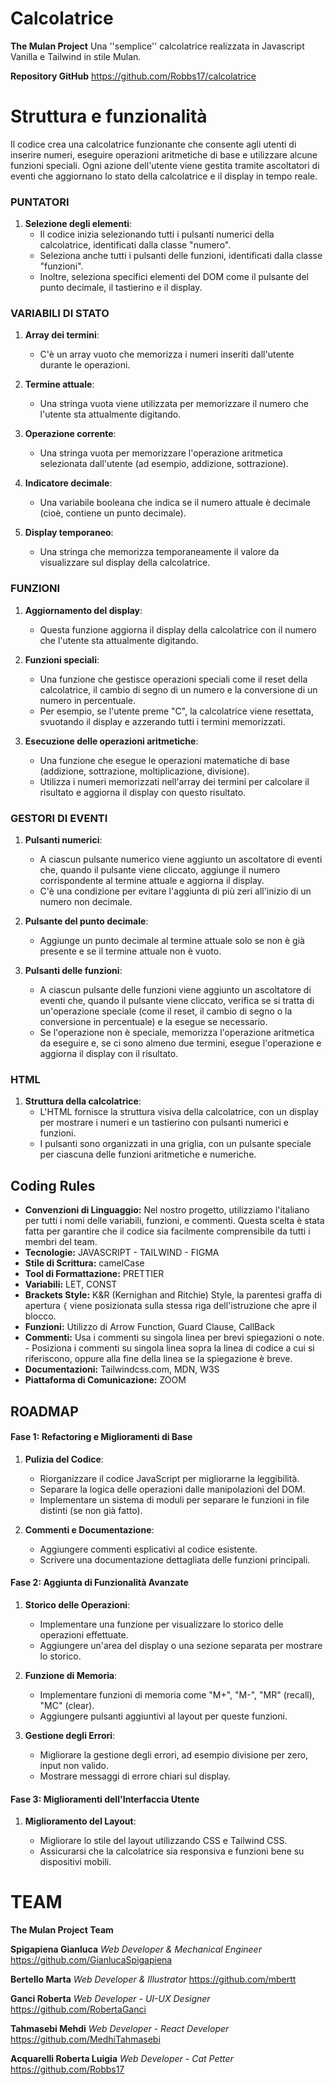 
# Calcolatrice
**The Mulan Project**
Una ''semplice'' calcolatrice realizzata in Javascript Vanilla e Tailwind in stile Mulan. 

**Repository GitHub**
https://github.com/Robbs17/calcolatrice

# Struttura e funzionalità
Il codice crea una calcolatrice funzionante che consente agli utenti di inserire numeri, eseguire operazioni aritmetiche di base e utilizzare alcune funzioni speciali. 
Ogni azione dell'utente viene gestita tramite ascoltatori di eventi che aggiornano lo stato della calcolatrice e il display in tempo reale.


### PUNTATORI

1.  **Selezione degli elementi**:
    -   Il codice inizia selezionando tutti i pulsanti numerici della calcolatrice, identificati dalla classe "numero".
    -   Seleziona anche tutti i pulsanti delle funzioni, identificati dalla classe "funzioni".
    -   Inoltre, seleziona specifici elementi del DOM come il pulsante del punto decimale, il tastierino e il display.

### VARIABILI DI STATO

1.  **Array dei termini**:
    
    -   C'è un array vuoto che memorizza i numeri inseriti dall'utente durante le operazioni.
2.  **Termine attuale**:
    
    -   Una stringa vuota viene utilizzata per memorizzare il numero che l'utente sta attualmente digitando.
3.  **Operazione corrente**:
    
    -   Una stringa vuota per memorizzare l'operazione aritmetica selezionata dall'utente (ad esempio, addizione, sottrazione).
4.  **Indicatore decimale**:
    
    -   Una variabile booleana che indica se il numero attuale è decimale (cioè, contiene un punto decimale).
5.  **Display temporaneo**:
    
    -   Una stringa che memorizza temporaneamente il valore da visualizzare sul display della calcolatrice.

### FUNZIONI

1.  **Aggiornamento del display**:
    
    -   Questa funzione aggiorna il display della calcolatrice con il numero che l'utente sta attualmente digitando.
2.  **Funzioni speciali**:
    
    -   Una funzione che gestisce operazioni speciali come il reset della calcolatrice, il cambio di segno di un numero e la conversione di un numero in percentuale.
    -   Per esempio, se l'utente preme "C", la calcolatrice viene resettata, svuotando il display e azzerando tutti i termini memorizzati.
3.  **Esecuzione delle operazioni aritmetiche**:
    
    -   Una funzione che esegue le operazioni matematiche di base (addizione, sottrazione, moltiplicazione, divisione).
    -   Utilizza i numeri memorizzati nell'array dei termini per calcolare il risultato e aggiorna il display con questo risultato.

### GESTORI DI EVENTI

1.  **Pulsanti numerici**:
    
    -   A ciascun pulsante numerico viene aggiunto un ascoltatore di eventi che, quando il pulsante viene cliccato, aggiunge il numero corrispondente al termine attuale e aggiorna il display.
    -   C'è una condizione per evitare l'aggiunta di più zeri all'inizio di un numero non decimale.
2.  **Pulsante del punto decimale**:
    
    -   Aggiunge un punto decimale al termine attuale solo se non è già presente e se il termine attuale non è vuoto.
3.  **Pulsanti delle funzioni**:
    
    -   A ciascun pulsante delle funzioni viene aggiunto un ascoltatore di eventi che, quando il pulsante viene cliccato, verifica se si tratta di un'operazione speciale (come il reset, il cambio di segno o la conversione in percentuale) e la esegue se necessario.
    -   Se l'operazione non è speciale, memorizza l'operazione aritmetica da eseguire e, se ci sono almeno due termini, esegue l'operazione e aggiorna il display con il risultato.

### HTML

1.  **Struttura della calcolatrice**:
    -   L'HTML fornisce la struttura visiva della calcolatrice, con un display per mostrare i numeri e un tastierino con pulsanti numerici e funzioni.
    -   I pulsanti sono organizzati in una griglia, con un pulsante speciale per ciascuna delle funzioni aritmetiche e numeriche.


## Coding Rules

- **Convenzioni di Linguaggio:** Nel nostro progetto, utilizziamo l'italiano per tutti i nomi delle variabili, funzioni, e commenti. Questa scelta è stata fatta per garantire che il codice sia facilmente comprensibile da tutti i membri del team.
 - **Tecnologie:** JAVASCRIPT - TAILWIND - FIGMA
 -  **Stile di Scrittura:** camelCase
 - **Tool di Formattazione:** PRETTIER
 - **Variabili:** LET, CONST
 - **Brackets Style:** K&R (Kernighan and Ritchie) Style, la parentesi graffa di apertura `{` viene posizionata sulla stessa riga dell'istruzione che apre il blocco.
 - **Funzioni:** Utilizzo di Arrow Function, Guard Clause, CallBack
 - **Commenti:**  Usa i commenti su singola linea per brevi spiegazioni o note. - Posiziona i commenti su singola linea sopra la linea di codice a cui si riferiscono, oppure alla fine della linea se la spiegazione è breve.
 -  **Documentazioni:** Tailwindcss.com, MDN, W3S 
- **Piattaforma di Comunicazione:** ZOOM

## ROADMAP

#### Fase 1: Refactoring e Miglioramenti di Base

1.  **Pulizia del Codice**:
    
    -   Riorganizzare il codice JavaScript per migliorarne la leggibilità.
    -   Separare la logica delle operazioni dalle manipolazioni del DOM.
    -   Implementare un sistema di moduli per separare le funzioni in file distinti (se non già fatto).
2.  **Commenti e Documentazione**:
    
    -   Aggiungere commenti esplicativi al codice esistente.
    -   Scrivere una documentazione dettagliata delle funzioni principali.
#### Fase 2: Aggiunta di Funzionalità Avanzate

1.  **Storico delle Operazioni**:
    
    -   Implementare una funzione per visualizzare lo storico delle operazioni effettuate.
    -   Aggiungere un'area del display o una sezione separata per mostrare lo storico.
2.  **Funzione di Memoria**:
    
    -   Implementare funzioni di memoria come "M+", "M-", "MR" (recall), "MC" (clear).
    -   Aggiungere pulsanti aggiuntivi al layout per queste funzioni.
3.  **Gestione degli Errori**:
    
    -   Migliorare la gestione degli errori, ad esempio divisione per zero, input non valido.
    -   Mostrare messaggi di errore chiari sul display.

#### Fase 3: Miglioramenti dell'Interfaccia Utente

1.  **Miglioramento del Layout**:
    
    -   Migliorare lo stile del layout utilizzando CSS e Tailwind CSS.
    -   Assicurarsi che la calcolatrice sia responsiva e funzioni bene su dispositivi mobili.

# TEAM
**The Mulan Project Team**

**Spigapiena Gianluca** *Web Developer & Mechanical Engineer* 
https://github.com/GianlucaSpigapiena  
  
**Bertello Marta** *Web Developer & Illustrator*
https://github.com/mbertt  
  
**Ganci Roberta** *Web Developer - UI-UX Designer* 
https://github.com/RobertaGanci

**Tahmasebi Mehdi** *Web Developer - React Developer* 
https://github.com/MedhiTahmasebi

**Acquarelli Roberta Luigia** *Web Developer - Cat Petter* 
https://github.com/Robbs17

